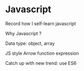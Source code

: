# Javascript
Record how I self-learn javascript

Why Javascript ?



Data type: object, array

JS style
Arrow function expression

Catch up with new trend:
use ES6